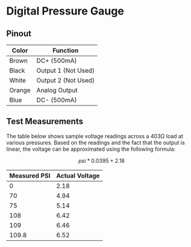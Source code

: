 # Digital Pressure Gauge

## Pinout

| Color  | Function            |
| ------ | ------------------- |
| Brown  | DC+ (500mA)         |
| Black  | Output 1 (Not Used) |
| White  | Output 2 (Not Used) |
| Orange | Analog Output       |
| Blue   | DC- (500mA)         |

## Test Measurements

The table below shows sample voltage readings across a 403Ω load at various pressures. Based on the readings and the fact that the output is linear, the voltage can be approximated using the following formula:&#x20;

$$
psi*0.0395+2.18
$$

| Measured PSI | Actual Voltage |
| ------------ | -------------- |
| 0            | 2.18           |
| 70           | 4.94           |
| 75           | 5.14           |
| 108          | 6.42           |
| 109          | 6.46           |
| 109.8        | 6.52           |

​
